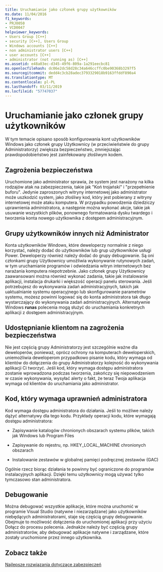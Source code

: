 ```yaml
---
title: Uruchamianie jako członek grupy użytkowników
ms.date: 11/04/2016
f1_keywords:
- PRJ0050
- VCD0047
helpviewer_keywords:
- Users Group [C++]
- security [C++], Users Group
- Windows accounts [C++]
- non administrator users [C++]
- user accounts [C++]
- administrator (not running as) [C++]
ms.assetid: e48a03ec-d345-49f6-809a-1a291eecbc81
ms.openlocfilehash: dc06e2dc58d28c34a646ccffc0be90368b3297f5
ms.sourcegitcommit: dedd4c3cb28adec3793329018b9163ffddf890a4
ms.translationtype: MT
ms.contentlocale: pl-PL
ms.lasthandoff: 03/11/2019
ms.locfileid: "57747037"
---
```

# <a name="running-as-a-member-of-the-users-group"></a>Uruchamianie jako członek grupy użytkowników

W tym temacie opisano sposób konfigurowania kont użytkowników Windows jako członek grupy Użytkownicy (w przeciwieństwie do grupy Administratorzy) zwiększa bezpieczeństwo, zmniejszając prawdopodobieństwo jest zainfekowany złośliwym kodem.

## <a name="security-risks"></a>Zagrożenia bezpieczeństwa

Uruchomione jako administrator sprawia, że system jest narażony na kilka rodzajów atak na zabezpieczenia, takie jak "Koń trojański" i "przepełnienie buforu". Jedynie zaproszonych witryny internetowej jako administrator może uszkodzić system, jako złośliwy kod, który jest pobierany z witryny internetowej może ataku komputera. W przypadku powodzenia dziedziczy uprawnienia administratora, a następnie można wykonać akcje, takie jak usuwanie wszystkich plików, ponownego formatowania dysku twardego i tworzenia konta nowego użytkownika z dostępem administracyjnym.

## <a name="non-administrator-user-groups"></a>Grupy użytkowników innych niż Administrator

Konta użytkowników Windows, które deweloperzy normalnie z niego korzystać, należy dodać do użytkowników lub grup użytkowników usługi Power. Deweloperzy również należy dodać do grupy debugowanie. Są oni członkami grupy Użytkownicy umożliwia wykonywanie rutynowych zadań, w tym uruchamianie programów i odwiedzania witryn internetowych bez narażania komputera niepotrzebnie. Jako członek grupy Użytkownicy zaawansowani można również wykonać zadania, takie jak instalowanie aplikacji, instalacja drukarki i większość operacji panelu sterowania. Jeśli potrzebujesz do wykonywania zadań administracyjnych, takich jak uaktualnianie systemu operacyjnego lub skonfigurowanie parametrów systemu, możesz powinni logować się do konta administratora tak długo wystarczający do wykonywania zadań administracyjnych. Alternatywnie Windows **runas** polecenia mogą służyć do uruchamiania konkretnych aplikacji z dostępem administracyjnym.

## <a name="exposing-customers-to-security-risks"></a>Udostępnianie klientom na zagrożenia bezpieczeństwa

Nie jest częścią grupy Administratorzy jest szczególnie ważne dla deweloperów, ponieważ, oprócz ochrony na komputerach deweloperskich, uniemożliwia deweloperom przypadkowo pisanie kodu, który wymaga od klientów do dołączenia do grupy Administratorzy kolejność do wykonywania aplikacji Ci tworzyć. Jeśli kod, który wymaga dostępu administratora zostanie wprowadzona podczas tworzenia, zakończy się niepowodzeniem w czasie wykonywania, wysyłać alerty o fakt, że teraz Twoja aplikacja wymaga od klientów do uruchamiania jako administrator.

## <a name="code-that-requires-administrator-privileges"></a>Kod, który wymaga uprawnień administratora

Kod wymaga dostępu administratora do działania. Jeśli to możliwe należy dążyć alternatywy dla tego kodu. Przykłady operacji kodu, które wymagają dostępu administratora:

- Zapisywanie katalogów chronionych obszarach systemu plików, takich jak Windows lub Program Files

- Zapisywanie do rejestru, np. HKEY_LOCAL_MACHINE chronionych obszarach

- Instalowanie zestawów w globalnej pamięci podręcznej zestawów (GAC)

Ogólnie rzecz biorąc działania te powinny być ograniczone do programów instalacyjnych aplikacji. Dzięki temu użytkownicy mogą używać tylko tymczasowo stan administratora.

## <a name="debugging"></a>Debugowanie

Można debugować wszystkie aplikacje, które można uruchomić w programie Visual Studio (natywne i niezarządzane) jako użytkowników niebędących administratorami, staje się częścią grupy debugowanie. Obejmuje to możliwość dołączenia do uruchomionej aplikacji przy użyciu Dołącz do procesu polecenia. Jednakże należy być częścią grupy administratorów, aby debugować aplikacje natywne i zarządzane, które zostały uruchomione przez innego użytkownika.

## <a name="see-also"></a>Zobacz także

[Najlepsze rozwiązania dotyczące zabezpieczeń](security-best-practices-for-cpp.md)
